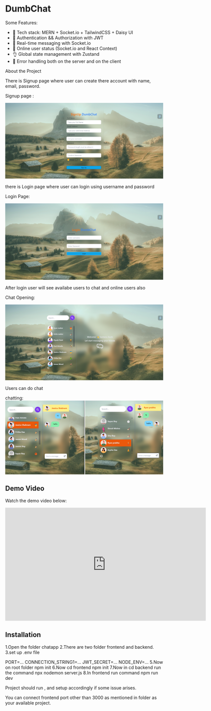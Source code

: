 # DumbChat 

Some Features:

-   🌟 Tech stack: MERN + Socket.io + TailwindCSS + Daisy UI
-   🎃 Authentication && Authorization with JWT
-   👾 Real-time messaging with Socket.io
-   🚀 Online user status (Socket.io and React Context)
-   👌 Global state management with Zustand
-   🐞 Error handling both on the server and on the   client

About the Project

There is Signup page  where user can create there account with name, email, password.

Signup page :

  ![alt text](Demo/SignUp.png)

there is Login page where user can login using username and password 

Login Page:

 ![alt text](Demo/login.png)

 After login user will see availabe users to chat and online users also

 Chat Opening:
 
 ![alt text](Demo/chatopening.png)

 Users can do chat 

 chatting:![alt text](Demo/Chatting.png)



## Demo Video

Watch the demo video below:

<iframe src="https://vimeo.com/973962153" width="640" height="360" frameborder="0" webkitallowfullscreen mozallowfullscreen allowfullscreen></iframe>

## Installation

1.Open the folder chatapp
2.There are two folder frontend and backend.
3.set up .env file 

PORT=...
CONNECTION_STRING1=...
JWT_SECRET=...
NODE_ENV=...
5.Now  on root folder npm init
6.Now cd frontend
  npm init
7.Now in cd backend run the command   npx nodemon server.js
8.In frontend  run  command    npm run dev


Project should run , and setup accordingly if some issue arises.

You can connect frontend port other than 3000 as mentioned in folder as your available project.

 
